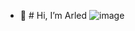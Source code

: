 - 👋 # Hi, I’m Arled
![image](https://user-images.githubusercontent.com/6124388/212656330-5e067ba0-f340-4f7c-85c5-cbbcafbb21df.png)
